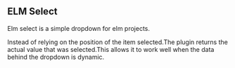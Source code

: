 ELM Select
-------
Elm select is a simple dropdown for elm projects.

Instead of relying on the position of the item selected.The plugin returns the actual value that was selected.This allows it to work well when the data behind the dropdown is dynamic.
